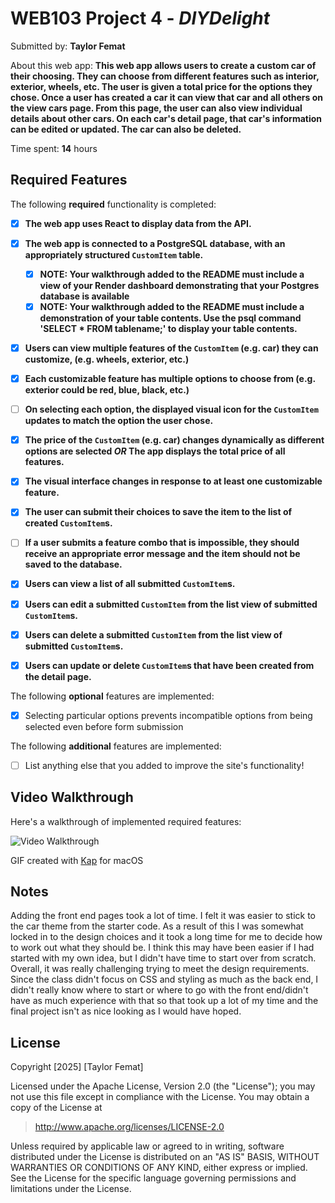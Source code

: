 # WEB103 Project 4 - *DIYDelight*

Submitted by: **Taylor Femat**

About this web app: **This web app allows users to create a custom car of their choosing. They can choose from different features such as interior, exterior, wheels, etc. The user is given a total price for the options they chose. Once a user has created a car it can view that car and all others on the view cars page. From this page, the user can also view individual details about other cars. On each car's detail page, that car's information can be edited or updated. The car can also be deleted.**

Time spent: **14** hours

## Required Features

The following **required** functionality is completed:

<!-- Make sure to check off completed functionality below -->
- [x] **The web app uses React to display data from the API.**
- [x] **The web app is connected to a PostgreSQL database, with an appropriately structured `CustomItem` table.**
  - [x]  **NOTE: Your walkthrough added to the README must include a view of your Render dashboard demonstrating that your Postgres database is available**
  - [x]  **NOTE: Your walkthrough added to the README must include a demonstration of your table contents. Use the psql command 'SELECT * FROM tablename;' to display your table contents.**
- [x] **Users can view **multiple** features of the `CustomItem` (e.g. car) they can customize, (e.g. wheels, exterior, etc.)**
- [x] **Each customizable feature has multiple options to choose from (e.g. exterior could be red, blue, black, etc.)**
- [ ] **On selecting each option, the displayed visual icon for the `CustomItem` updates to match the option the user chose.**
- [x] **The price of the `CustomItem` (e.g. car) changes dynamically as different options are selected *OR* The app displays the total price of all features.**
- [x] **The visual interface changes in response to at least one customizable feature.**
- [x] **The user can submit their choices to save the item to the list of created `CustomItem`s.**
- [ ] **If a user submits a feature combo that is impossible, they should receive an appropriate error message and the item should not be saved to the database.**
- [x] **Users can view a list of all submitted `CustomItem`s.**
- [x] **Users can edit a submitted `CustomItem` from the list view of submitted `CustomItem`s.**
- [x] **Users can delete a submitted `CustomItem` from the list view of submitted `CustomItem`s.**
- [x] **Users can update or delete `CustomItem`s that have been created from the detail page.**


The following **optional** features are implemented:

- [x] Selecting particular options prevents incompatible options from being selected even before form submission

The following **additional** features are implemented:

- [ ] List anything else that you added to improve the site's functionality!

## Video Walkthrough

Here's a walkthrough of implemented required features:

<img src='http://i.imgur.com/link/to/your/gif/file.gif' title='Video Walkthrough' width='' alt='Video Walkthrough' />

<!-- Replace this with whatever GIF tool you used! -->
GIF created with [Kap](https://getkap.co/) for macOS


## Notes

Adding the front end pages took a lot of time. I felt it was easier to stick to the car theme from the starter code. As a result of this I was somewhat locked in to the design choices and it took a long time for me to decide how to work out what they should be. I think this may have been easier if I had started with my own idea, but I didn't have time to start over from scratch. Overall, it was really challenging trying to meet the design requirements. Since the class didn't focus on CSS and styling as much as the back end, I didn't really know where to start or where to go with the front end/didn't have as much experience with that so that took up a lot of my time and the final project isn't as nice looking as I would have hoped. 

## License

Copyright [2025] [Taylor Femat]

Licensed under the Apache License, Version 2.0 (the "License"); you may not use this file except in compliance with the License. You may obtain a copy of the License at

> http://www.apache.org/licenses/LICENSE-2.0

Unless required by applicable law or agreed to in writing, software distributed under the License is distributed on an "AS IS" BASIS, WITHOUT WARRANTIES OR CONDITIONS OF ANY KIND, either express or implied. See the License for the specific language governing permissions and limitations under the License.
